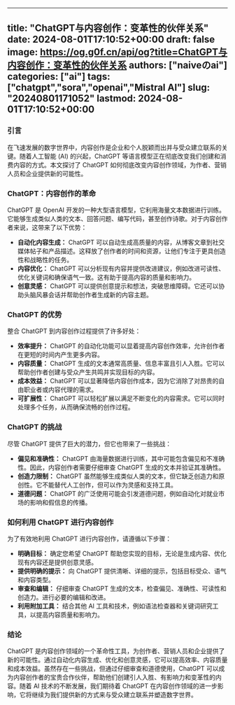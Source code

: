 
---
title: "ChatGPT与内容创作：变革性的伙伴关系"
date: 2024-08-01T17:10:52+00:00
draft: false
image: https://og.g0f.cn/api/og?title=ChatGPT与内容创作：变革性的伙伴关系
authors: ["naiveのai"]
categories: ["ai"]
tags: ["chatgpt","sora","openai","Mistral AI"]
slug: "20240801171052"
lastmod: 2024-08-01T17:10:52+00:00
---
### 引言

在飞速发展的数字世界中，内容创作是企业和个人脱颖而出并与受众建立联系的关键。随着人工智能 (AI) 的兴起，ChatGPT 等语言模型正在彻底改变我们创建和消费内容的方式。本文探讨了 ChatGPT 如何彻底改变内容创作领域，为作者、营销人员和企业提供新的可能性。

### ChatGPT：内容创作的革命

ChatGPT 是 OpenAI 开发的一种大型语言模型，它利用海量文本数据进行训练。它能够生成类似人类的文本、回答问题、编写代码，甚至创作诗歌。对于内容创作者来说，这带来了以下优势：

- **自动化内容生成：** ChatGPT 可以自动生成高质量的内容，从博客文章到社交媒体帖子和产品描述。这释放了创作者的时间和资源，让他们专注于更具创造性和战略性的任务。
- **内容优化：** ChatGPT 可以分析现有内容并提供改进建议，例如改进可读性、优化关键词和确保语气一致。这有助于提高内容的质量和影响力。
- **创意灵感：** ChatGPT 可以提供创意提示和想法，突破思维障碍。它还可以协助头脑风暴会话并帮助创作者生成新的内容主题。

### ChatGPT 的优势

整合 ChatGPT 到内容创作过程提供了许多好处：

- **效率提升：** ChatGPT 的自动化功能可以显着提高内容创作效率，允许创作者在更短的时间内产生更多内容。
- **内容质量：** ChatGPT 生成的文本通常高质量、信息丰富且引人入胜。它可以帮助创作者创建与受众产生共鸣并实现目标的内容。
- **成本效益：** ChatGPT 可以显著降低内容创作成本，因为它消除了对昂贵的自由职业者或内容代理的需求。
- **可扩展性：** ChatGPT 可以轻松扩展以满足不断变化的内容需求。它可以同时处理多个任务，从而确保流畅的创作过程。

### ChatGPT 的挑战

尽管 ChatGPT 提供了巨大的潜力，但它也带来了一些挑战：

- **偏见和准确性：** ChatGPT 由海量数据进行训练，其中可能包含偏见和不准确性。因此，内容创作者需要仔细审查 ChatGPT 生成的文本并验证其准确性。
- **创造力限制：** ChatGPT 虽然能够生成类似人类的文本，但它缺乏创造力和原创性。它不能替代人工创作，但可以作为灵感和支持工具。
- **道德问题：** ChatGPT 的广泛使用可能会引发道德问题，例如自动化对就业市场的影响和假信息的传播。

### 如何利用 ChatGPT 进行内容创作

为了有效地利用 ChatGPT 进行内容创作，请遵循以下步骤：

- **明确目标：** 确定您希望 ChatGPT 帮助您实现的目标，无论是生成内容、优化现有内容还是提供创意灵感。
- **提供明确的提示：** 向 ChatGPT 提供清晰、详细的提示，包括目标受众、语气和内容类型。
- **审查和编辑：** 仔细审查 ChatGPT 生成的文本，检查偏见、准确性、可读性和创造力。进行必要的编辑和改进。
- **利用附加工具：** 结合其他 AI 工具和技术，例如语法检查器和关键词研究工具，以提高内容质量和影响力。

### 结论

ChatGPT 是内容创作领域的一个革命性工具，为创作者、营销人员和企业提供了新的可能性。通过自动化内容生成、优化和创意灵感，它可以提高效率、内容质量和成本效益。虽然存在一些挑战，但通过仔细审查和道德使用，ChatGPT 可以成为内容创作者的宝贵合作伙伴，帮助他们创建引人入胜、有影响力和变革性的内容。随着 AI 技术的不断发展，我们期待着 ChatGPT 在内容创作领域的进一步影响，它将继续为我们提供新的方式来与受众建立联系并塑造数字世界。